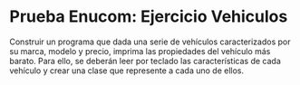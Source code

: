 # Prueba Enucom: Ejercicio Vehiculos

Construir un programa que dada una serie de vehículos caracterizados por su marca, modelo y precio, imprima las propiedades del vehículo más barato.
Para ello, se deberán leer por teclado las características de cada vehículo y crear una clase que represente a cada uno de ellos.
